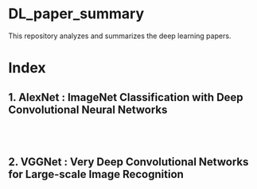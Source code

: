 # DL_paper_summary
This repository analyzes and summarizes the deep learning papers.

# Index  

## 1. AlexNet : ImageNet Classification with Deep Convolutional Neural Networks
<br><br>
## 2. VGGNet : Very Deep Convolutional Networks for Large-scale Image Recognition